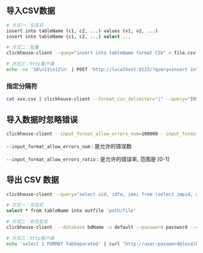 ## 导入CSV数据

```sh
# 方式一：交互式
insert into tableName (c1, c2, ...) values (v1, v2, ...)
insert into tableName (c1, c2, ...) select ... 

# 方式二：批量
clickhouse-client --quey="insert into tableName format CSV" < file.csv

# 方式三：http客户端
echo -ne '10\n11\n12\n' | POST 'http://localhost:8123/?query=insert into tableName format TabSeparated'
```

### 指定分隔符

```sh
cat xxx.csv | clickhouse-client --format_csv_delimiter="|" --query="INSERT INTO b6logs FORMAT CSV";
```



## 导入数据时忽略错误

```sh
clickhouse-client --input_format_allow_errors_num=100000 --input_format_allow_errors_ratio=0.2
```

`--input_format_allow_errors_num` : 是允许的错误数

`--input_format_allow_errors_ratio` : 是允许的错误率, 范围是 [0-1]



## 导出 CSV 数据

```sh
clickhouse-client --query="select uid, idfa, imei from (select impid, uid from b2logs where impid >= 15289903030261609347 and impid <= 15289904230261609347) any inner join (select impid, idfa, imei from b6logs where impid >= 15289903030261609347 and impid <= 15289904230261609347) using(impid) format CSV" > 9c9dc608-269b-4f02-b122-ef5dffb2669d.log
```

```sh
# 方式一：交互式
select * from tableName into outfile 'path/file'

# 方式二：非交互式
clickhouse-client  --database bdName -u default --password password --query='select * from tableName' > abc

# 方式三：http客户端
echo 'select 1 FORMAT TabSeparated' | curl "http://user:password@localhost:8123/" -d @- > file
```


